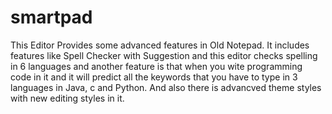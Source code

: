 # smartpad
This Editor Provides some advanced features in Old Notepad. It includes features like Spell Checker with Suggestion and this editor checks spelling in 6 languages and another feature is that when you wite programming code in it and it will predict all the keywords that you have to type in 3 languages in Java, c and Python. And also there is advancved theme styles with new editing styles in it.
